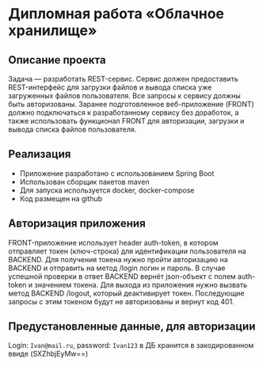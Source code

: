 # Дипломная работа «Облачное хранилище»
## Описание проекта
Задача — разработать REST-сервис. Сервис должен предоставить REST-интерфейс для загрузки файлов и вывода списка уже загруженных файлов пользователя.
Все запросы к сервису должны быть авторизованы. Заранее подготовленное веб-приложение (FRONT) должно подключаться к разработанному сервису без доработок, а также использовать функционал FRONT для авторизации, загрузки и вывода списка файлов пользователя.

## Реализация

- Приложение разработано с использованием Spring Boot
- Использован сборщик пакетов maven
- Для запуска используется docker, docker-compose
- Код размещен на github

[//]: # (- Код покрыт unit тестами с использованием mockito)

[//]: # (- Добавлены интеграционные тесты с использованием testcontainers)

## Авторизация приложения

FRONT-приложение использует header auth-token, в котором отправляет токен (ключ-строка) для идентификации пользователя на BACKEND.
Для получения токена нужно пройти авторизацию на BACKEND и отправить на метод /login логин и пароль.
В случае успешной проверки в ответ BACKEND вернёт json-объект с полем auth-token и значением токена.
Для выхода из приложения нужно вызвать метод BACKEND /logout, который деактивирует токен. Последующие запросы с этим токеном будут не авторизованы и вернут код 401.

## Предустановленные данные, для авторизации

Login: `Ivan@mail.ru`, password: `Ivan123` в ДБ хранится в закодированном ввиде (SXZhbjEyMw==)